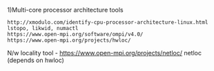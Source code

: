 1)Multi-core processor architecture tools

    http://xmodulo.com/identify-cpu-processor-architecture-linux.html
    lstopo, likwid, numactl 
    https://www.open-mpi.org/software/ompi/v4.0/
    https://www.open-mpi.org/projects/hwloc/
   
   N/w locality tool - https://www.open-mpi.org/projects/netloc/
              netloc (depends on hwloc)
